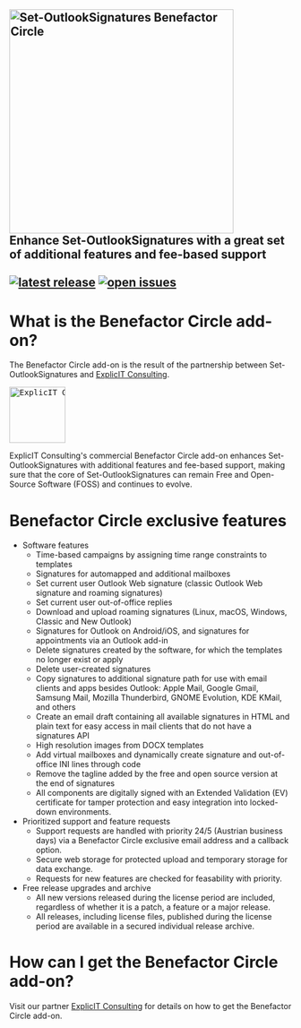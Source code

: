 <!-- omit in toc -->
## **<a href="https://github.com/Set-OutlookSignatures/Set-OutlookSignatures" target="_blank"><img src="/src_Set-OutlookSignatures/logo/Set-OutlookSignatures%20Benefactor%20Circle%20Logo.png" width="400" title="Set-OutlookSignatures" alt="Set-OutlookSignatures Benefactor Circle"></a>**<br>Enhance Set-OutlookSignatures with a great set of additional features and fee-based support<br><br><!--XXXRemoveWhenBuildingXXX<a href="https://github.com/Set-OutlookSignatures/Set-OutlookSignatures/releases" target="_blank"><img src="https://img.shields.io/badge/this%20release-XXXVersionStringXXX-informational?labelColor=black" alt="this release"></a> XXXRemoveWhenBuildingXXX--> <a href="https://github.com/Set-OutlookSignatures/Set-OutlookSignatures/releases" target="_blank"><img src="https://img.shields.io/github/v/tag/Set-OutlookSignatures/Set-OutlookSignatures?display_name=tag&include_prereleases&sort=semver&label=latest%20release&color=informational&labelColor=black" alt="latest release" data-external="1"></a> <a href="https://github.com/Set-OutlookSignatures/Set-OutlookSignatures/issues" target="_blank"><img src="https://img.shields.io/github/issues/Set-OutlookSignatures/Set-OutlookSignatures?labelColor=black" alt="open issues" data-external="1"></a>

# What is the Benefactor Circle add-on?
The Benefactor Circle add-on is the result of the partnership between Set-OutlookSignatures and <a href="https://explicitconsulting.at" target="_blank">ExplicIT Consulting</a>.  
<pre><a href="https://explicitconsulting.at" target="_blank"><img src="/src_Set-OutlookSignatures/logo/Others/ExplicIT Consulting, color on white.png" height="100" title="ExplicIT Consulting" alt="ExplicIT Consulting"></a></pre>
ExplicIT Consulting's commercial Benefactor Circle add-on enhances Set-OutlookSignatures with additional features and fee-based support, making sure that the core of Set-OutlookSignatures can remain Free and Open-Source Software (FOSS) and continues to evolve.

# Benefactor Circle exclusive features
- Software features
  - Time-based campaigns by assigning time range constraints to templates
  - Signatures for automapped and additional mailboxes
  - Set current user Outlook Web signature (classic Outlook Web signature and roaming signatures)
  - Set current user out-of-office replies
  - Download and upload roaming signatures (Linux, macOS, Windows, Classic and New Outlook)
  - Signatures for Outlook on Android/iOS, and signatures for appointments via an Outlook add-in
  - Delete signatures created by the software, for which the templates no longer exist or apply
  - Delete user-created signatures
  - Copy signatures to additional signature path for use with email clients and apps besides Outlook: Apple Mail, Google Gmail, Samsung Mail, Mozilla Thunderbird, GNOME Evolution, KDE KMail, and others
  - Create an email draft containing all available signatures in HTML and plain text for easy access in mail clients that do not have a signatures API
  - High resolution images from DOCX templates
  - Add virtual mailboxes and dynamically create signature and out-of-office INI lines through code
  - Remove the tagline added by the free and open source version at the end of signatures
  - All components are digitally signed with an Extended Validation (EV) certificate for tamper protection and easy integration into locked-down environments.
- Prioritized support and feature requests
  - Support requests are handled with priority 24/5 (Austrian business days) via a Benefactor Circle exclusive email address and a callback option.
  - Secure web storage for protected upload and temporary storage for data exchange.
  - Requests for new features are checked for feasability with priority.
- Free release upgrades and archive
  - All new versions released during the license period are included, regardless of whether it is a patch, a feature or a major release.
  - All releases, including license files, published during the license period are available in a secured individual release archive.


# How can I get the Benefactor Circle add-on?
Visit our partner <a href="https://explicitconsulting.at/open-source/set-outlooksignatures" target="_blank">ExplicIT Consulting</a> for details on how to get the Benefactor Circle add-on.